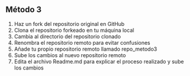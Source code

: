 ## Método 3
1. Haz un fork del repositorio original en GitHub
2. Clona el repositorio forkeado en tu máquina local
3. Cambia al directorio del repositorio clonado
4. Renombra el repositorio remoto para evitar confusiones
5. Añade tu propio repositorio remoto llamado repo_metodo3
6. Sube los cambios al nuevo repositorio remoto
7. Edita el archivo Readme.md para explicar el proceso realizado y sube los cambios
